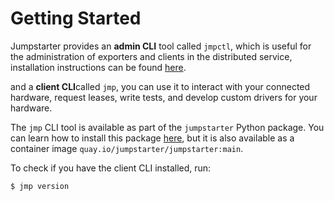 # Getting Started

Jumpstarter provides an **admin CLI** tool called `jmpctl`, which is useful
for the administration of exporters and clients in the distributed service,
installation instructions can be found [here](../installation/service-cli.md).

and a **client CLI**called `jmp`, you can use it to interact with your connected
hardware, request leases, write tests, and develop custom drivers for your hardware.

The `jmp` CLI tool is available as part of the `jumpstarter` Python package.
You can learn how to install this package [here](../installation/python-package.md),
but it is also available as a container image `quay.io/jumpstarter/jumpstarter:main`.

To check if you have the client CLI installed, run:

```bash
$ jmp version
```
